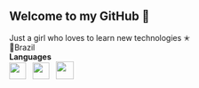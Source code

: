 ## Welcome to my GitHub 💮
Just a girl who loves to learn new technologies ✭ <br>
📍Brazil
<br>**Languages**<br>
<img src="https://i.imgur.com/R8p2ePA.png" width="30">
&nbsp;
<img src="https://i.imgur.com/saBa4s8.png" width="30">
&nbsp;
<img src="https://i.imgur.com/pZ9DyBH.jpeg" width="32">
<br>


